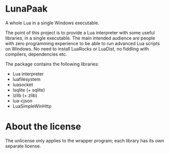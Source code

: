 # LunaPaak
A whole Lua in a single Windows executable.

The point of this project is to provide a Lua interpreter with some useful libraries, in a single executable. The main intended audience are people with zero programming experience to be able to run advanced Lua scripts on Windows. No need to install LuaRocks or LuaDist, no fiddling with compilers, dependencies etc.

The package contains the following libraries:
- Lua interpreter
- luafilesystem
- luasocket
- lsqlite (+ sqlite)
- lzlib (+ zlib)
- lua-cjson
- LuaSimpleWinHttp

# About the license
The unlicense only applies to the wrapper program; each library has its own separate license.
